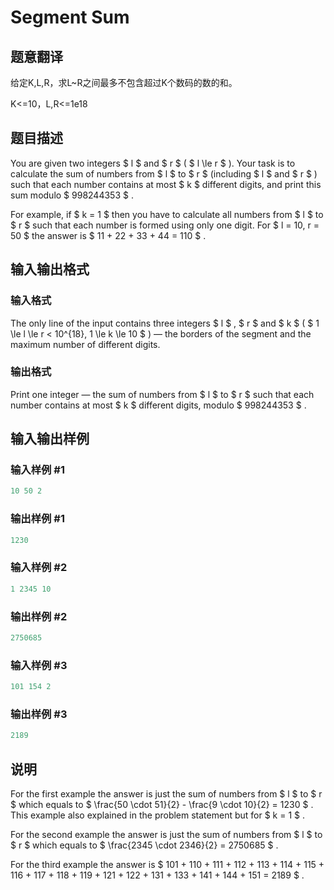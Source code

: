 # Segment Sum

## 题意翻译

给定K,L,R，求L~R之间最多不包含超过K个数码的数的和。

K<=10，L,R<=1e18

## 题目描述

You are given two integers $ l $ and $ r $ ( $ l \le r $ ). Your task is to calculate the sum of numbers from $ l $ to $ r $ (including $ l $ and $ r $ ) such that each number contains at most $ k $ different digits, and print this sum modulo $ 998244353 $ .

For example, if $ k = 1 $ then you have to calculate all numbers from $ l $ to $ r $ such that each number is formed using only one digit. For $ l = 10, r = 50 $ the answer is $ 11 + 22 + 33 + 44 = 110 $ .

## 输入输出格式

### 输入格式

The only line of the input contains three integers $ l $ , $ r $ and $ k $ ( $ 1 \le l \le r < 10^{18}, 1 \le k \le 10 $ ) — the borders of the segment and the maximum number of different digits.

### 输出格式

Print one integer — the sum of numbers from $ l $ to $ r $ such that each number contains at most $ k $ different digits, modulo $ 998244353 $ .

## 输入输出样例

### 输入样例 #1

```cpp
10 50 2

```
### 输出样例 #1

```cpp
1230

```
### 输入样例 #2

```cpp
1 2345 10

```
### 输出样例 #2

```cpp
2750685

```
### 输入样例 #3

```cpp
101 154 2

```
### 输出样例 #3

```cpp
2189

```
## 说明

For the first example the answer is just the sum of numbers from $ l $ to $ r $ which equals to $ \frac{50 \cdot 51}{2} - \frac{9 \cdot 10}{2} = 1230 $ . This example also explained in the problem statement but for $ k = 1 $ .

For the second example the answer is just the sum of numbers from $ l $ to $ r $ which equals to $ \frac{2345 \cdot 2346}{2} = 2750685 $ .

For the third example the answer is $ 101 + 110 + 111 + 112 + 113 + 114 + 115 + 116 + 117 + 118 + 119 + 121 + 122 + 131 + 133 + 141 + 144 + 151 = 2189 $ .

